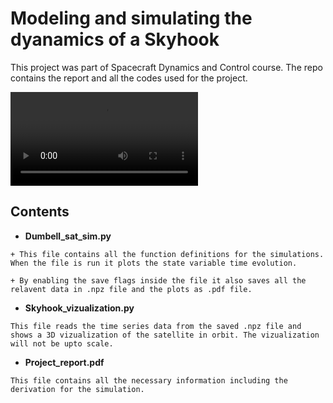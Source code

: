 # Modeling and simulating the dyanamics of a Skyhook

This project was part of Spacecraft Dynamics and Control course. The repo contains the report and all the codes used for the project.

<video controls src="Small_oscillation_sat_1m.mp4" title="Oscillation of dumbbell satellite with no spin intially
"></video>

## Contents
- **Dumbell_sat_sim.py**
```
+ This file contains all the function definitions for the simulations. When the file is run it plots the state variable time evolution. 

+ By enabling the save flags inside the file it also saves all the relavent data in .npz file and the plots as .pdf file.

```
- **Skyhook_vizualization.py**
```
This file reads the time series data from the saved .npz file and shows a 3D vizualization of the satellite in orbit. The vizualization will not be upto scale.
```
- **Project_report.pdf**
```
This file contains all the necessary information including the derivation for the simulation.
```